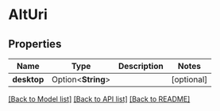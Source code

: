 # AltUri

## Properties

Name | Type | Description | Notes
------------ | ------------- | ------------- | -------------
**desktop** | Option<**String**> |  | [optional]

[[Back to Model list]](../README.md#documentation-for-models) [[Back to API list]](../README.md#documentation-for-api-endpoints) [[Back to README]](../README.md)


